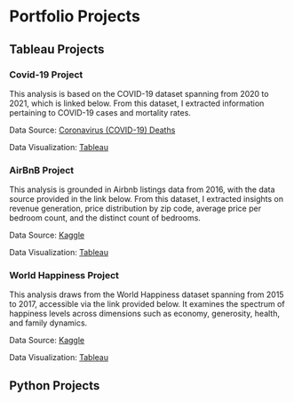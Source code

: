 # Portfolio Projects


## Tableau Projects

### Covid-19 Project

This analysis is based on the COVID-19 dataset spanning from 2020 to 2021, which is linked below. From this dataset, I extracted information pertaining to COVID-19 cases and mortality rates.

Data Source: [Coronavirus (COVID-19) Deaths](https://ourworldindata.org/coronavirus#coronavirus-country-profiles)

Data Visualization: [Tableau](https://public.tableau.com/app/profile/jordon.taylor/viz/Covid-19Tracker_17068896849370/Dashboard1)


### AirBnB Project

This analysis is grounded in Airbnb listings data from 2016, with the data source provided in the link below. From this dataset, I extracted insights on revenue generation, price distribution by zip code, average price per bedroom count, and the distinct count of bedrooms.

Data Source: [Kaggle ](https://www.kaggle.com/datasets/alexanderfreberg/airbnb-listings-2016-dataset)

Data Visualization: [Tableau](https://public.tableau.com/app/profile/jordon.taylor/viz/AirBnBFullProject_17062126734270/Dashboard1)


### World Happiness Project

This analysis draws from the World Happiness dataset spanning from 2015 to 2017, accessible via the link provided below. It examines the spectrum of happiness levels across dimensions such as economy, generosity, health, and family dynamics.

Data Source: [Kaggle](https://www.kaggle.com/datasets/unsdsn/world-happiness)

Data Visualization: [Tableau](https://public.tableau.com/app/profile/jordon.taylor/viz/WorldHappinessV2_17062854353530/Trends)


## Python Projects


